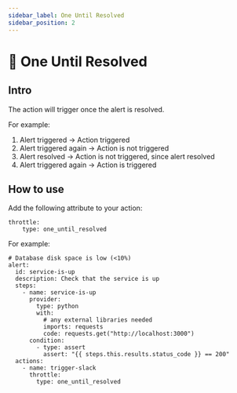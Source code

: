 ```yaml
---
sidebar_label: One Until Resolved
sidebar_position: 2
---
```


# 🎯 One Until Resolved

## Intro
The action will trigger once the alert is resolved.

For example:

1. Alert triggered -> Action triggered
2. Alert triggered again -> Action is not triggered
3. Alert resolved ->  Action is not triggered, since alert resolved
4. Alert triggered again -> Action is triggered

## How to use
Add the following attribute to your action:
```
throttle:
    type: one_until_resolved
```
For example:
```
# Database disk space is low (<10%)
alert:
  id: service-is-up
  description: Check that the service is up
  steps:
    - name: service-is-up
      provider:
        type: python
        with:
          # any external libraries needed
          imports: requests
          code: requests.get("http://localhost:3000")
      condition:
        - type: assert
          assert: "{{ steps.this.results.status_code }} == 200"
  actions:
    - name: trigger-slack
      throttle:
        type: one_until_resolved
```

